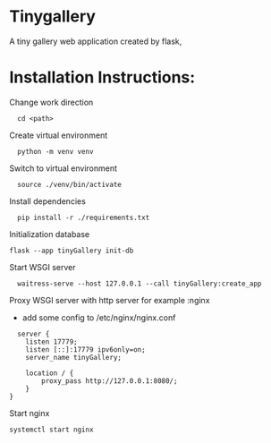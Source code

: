 # Tinygallery
A tiny gallery web application created by flask, 

# Installation Instructions:

Change work direction
```
  cd <path>
```

Create virtual environment
```
  python -m venv venv
```

Switch to virtual environment
```
  source ./venv/bin/activate
```

Install dependencies
```
  pip install -r ./requirements.txt
```
Initialization database
```
flask --app tinyGallery init-db
```
 
Start WSGI server
```
  waitress-serve --host 127.0.0.1 --call tinyGallery:create_app
```

Proxy WSGI server with http server for example :nginx

* add some config to /etc/nginx/nginx.conf
```
  server {
    listen 17779;
    listen [::]:17779 ipv6only=on;
    server_name tinyGallery;
        
    location / {
        proxy_pass http://127.0.0.1:8080/;
    }
}
```

Start nginx
```
systemctl start nginx
```
